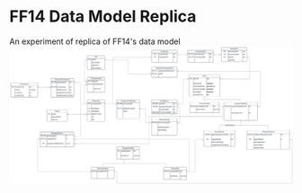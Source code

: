 # FF14 Data Model Replica

An experiment of replica of FF14's data model
![ERD Diagram](./assets/erd.svg)
